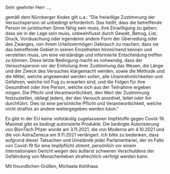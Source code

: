 Sehr geehrter Herr ...,

gemäß dem Nürnberger Kodex gilt u.a.:
"Die freiwillige Zustimmung der Versuchsperson ist unbedingt erforderlich.
Das heißt, dass die betreffende Person im juristischen Sinne fähig sein muss,
ihre Einwilligung zu geben; dass sie in der Lage sein muss, unbeeinflusst durch
Gewalt, Betrug, List, Druck, Vortäuschung oder irgendeine andere Form der
Überredung oder des Zwanges, von ihrem Urteilsvermögen Gebrauch zu machen;
dass sie das betreffende Gebiet in seinen Einzelheiten hinreichend kennen und
verstehen muss, um eine verständige und informierte Entscheidung treffen zu
können. Diese letzte Bedingung macht es notwendig, dass der Versuchsperson vor
der Einholung ihrer Zustimmung das Wesen, die Länge und der Zweck des
Versuches klargemacht werden; sowie die Methode und die Mittel, welche
angewendet werden sollen, alle Unannehmlichkeiten und Gefahren, welche mit Fug
zu erwarten sind, und die Folgen für ihre Gesundheit oder ihre Person, welche
sich aus der Teilnahme ergeben mögen. Die Pflicht und Verantwortlichkeit, den
Wert der Zustimmung festzustellen, obliegt jedem, der den Versuch anordnet,
leitet oder ihn durchführt. Dies ist eine persönliche Pflicht und
Verantwortlichkeit, welche nicht straflos an andere weitergegeben werden kann."

Es gibt in der EU keine vollständig zugelassenen Impfstoffe gegen Covid-19.
Maximal gibt es bedingt autorisierte Produkte. Die bedingte Autorisierung von
BionTech Pfizer wurde am 3.11.2021, die von Moderna am 4.10.2021 und die von
AstraZeneca am 9.11.2021 verlängert. Ich bitte zu bedenken, dass aufgrund
dieser Tatsachen und Umstände jeder Parlamentarier, der im Falle von Covid-19
für eine Impfpflicht stimmt, persönlich vor einem internationalen Gericht
wegen des äußerst schweren Verschuldens der Gefährdung von Menschenleben
strafrechlich verfolgt werden kann.

Mit freundlichen Grüßen,
Michaela Kohlhaas
